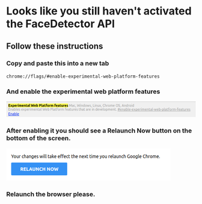 # Looks like you still haven't activated the FaceDetector API

## Follow these instructions

### Copy and paste this into a new tab

```shell
chrome://flags/#enable-experimental-web-platform-features
```

### And enable the experimental web platform features

![enabling the api](0.png)

### After enabling it you should see a **Relaunch Now** button on the bottom of the screen.

![relaunch chrome](1.png)

### Relaunch the browser please.
